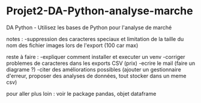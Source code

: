 # Projet2-DA-Python-analyse-marche
DA Python - Utilisez les bases de Python pour l'analyse de marché

notes :
-suppression des caracteres speciaux et limitation de la taille du nom des fichier images lors de l'export  (100 car max)

reste à faire :
-expliquer comment installer et executer un venv
-corriger problemes de caracteres dans les exports CSV (prix)
-ecrire le mail (faire un diagrame ?)
-citer des améliorations possibles (ajouter un gestionnaire d'erreur, proposer des analyses de données, tout stocker dans un meme csv)


pour aller plus loin : 
voir le package pandas, objet dataframe
